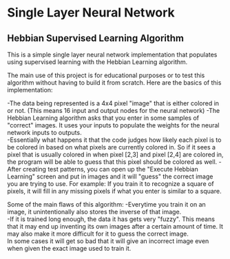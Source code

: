 Single Layer Neural Network
===========================
Hebbian Supervised Learning Algorithm
--------------------------------------

This is a simple single layer neural network implementation that populates using supervised learning with
the Hebbian Learning algorithm.

The main use of this project is for educational purposes or to test this algorithm without having to build it
from scratch.  Here are the basics of this implementation:

-The data being represented is a 4x4 pixel "image" that is either colored in or not. (This means 16 input and output
nodes for the neural network)
-The Hebbian Learning algorithm asks that you enter in some samples of "correct" images.  It uses your inputs
to populate the weights for the neural network inputs to outputs.  
-Essentially what happens it that the code judges how likely each pixel is to be colored in based on what pixels
are currently colored in.  So if it sees a pixel that is usually colored in when pixel [2,3] and pixel [2,4] are 
colored in, the program will be able to guess that this pixel should be colored as well.
-After creating test patterns, you can open up the "Execute Hebbian Learning" screen and 
put in images and it will "guess" the correct image you are trying to use. For example:  If you train it to recognize 
a square of pixels, it will fill in any missing pixels if what you enter is similar to a square.

Some of the main flaws of this algorithm:
-Everytime you train it on an image, it unintentionally also stores the inverse of that image.  
-If it is trained long enough, the data it has gets very "fuzzy".  This means that it may end up inventing
its own images after a certain amount of time.  It may also make it more difficult for it to guess the correct image.  
In some cases it will get so bad that it will give an incorrect image even when given the exact image
used to train it.